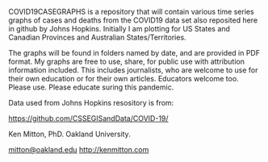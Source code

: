 COVID19CASEGRAPHS is a repository that will contain various time series graphs of cases and deaths
from the COVID19 data set also reposited here in github by Johns Hopkins.
Initially I am plotting for US States and Canadian Provinces and Australian States/Territories.

The graphs will be found in folders named by date, and are provided in PDF format. 
My graphs are free to use, share, for public use with attribution information included. This includes journalists, who are welcome to use
for their own education or for their own articles. Educators welcome too. Please use. Please educate suring this pandemic. 

Data used from Johns Hopkins resository is from:

https://github.com/CSSEGISandData/COVID-19/

Ken Mitton, PhD. Oakland University.

mitton@oakland.edu
http://kenmitton.com
